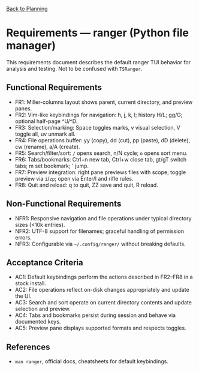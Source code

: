 [Back to Planning](./planning.md)

# Requirements — ranger (Python file manager)

This requirements document describes the default ranger TUI behavior for analysis and testing. Not to be confused with `TSRanger`.

## Functional Requirements
- FR1: Miller-columns layout shows parent, current directory, and preview panes.
- FR2: Vim-like keybindings for navigation: h, j, k, l; history H/L; gg/G; optional half-page ^U/^D.
- FR3: Selection/marking: Space toggles marks, v visual selection, V toggle all, uv unmark all.
- FR4: File operations buffer: yy (copy), dd (cut), pp (paste), dD (delete), cw (rename), a/A (create).
- FR5: Search/filter/sort: `/` opens search, n/N cycle; `o` opens sort menu.
- FR6: Tabs/bookmarks: Ctrl+n new tab, Ctrl+w close tab, gt/gT switch tabs; m<letter> set bookmark; '<letter> jump.
- FR7: Preview integration: right pane previews files with scope; toggle preview via `i`/`zp`; open via Enter/l and rifle rules.
- FR8: Quit and reload: q to quit, ZZ save and quit, R reload.

## Non-Functional Requirements
- NFR1: Responsive navigation and file operations under typical directory sizes (<10k entries).
- NFR2: UTF-8 support for filenames; graceful handling of permission errors.
- NFR3: Configurable via `~/.config/ranger/` without breaking defaults.

## Acceptance Criteria
- AC1: Default keybindings perform the actions described in FR2–FR8 in a stock install.
- AC2: File operations reflect on-disk changes appropriately and update the UI.
- AC3: Search and sort operate on current directory contents and update selection and preview.
- AC4: Tabs and bookmarks persist during session and behave via documented keys.
- AC5: Preview pane displays supported formats and respects toggles.

## References
- `man ranger`, official docs, cheatsheets for default keybindings.
